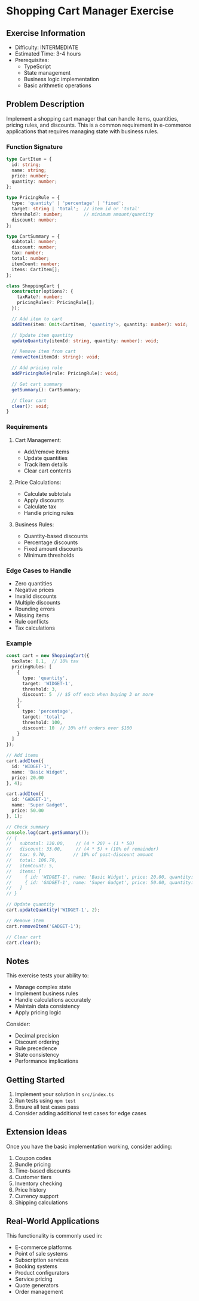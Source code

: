 # Shopping Cart Manager Exercise

## Exercise Information
- Difficulty: INTERMEDIATE
- Estimated Time: 3-4 hours
- Prerequisites:
    - TypeScript
    - State management
    - Business logic implementation
    - Basic arithmetic operations

## Problem Description

Implement a shopping cart manager that can handle items, quantities, pricing rules, and discounts. This is a common requirement in e-commerce applications that requires managing state with business rules.

### Function Signature
```typescript
type CartItem = {
  id: string;
  name: string;
  price: number;
  quantity: number;
};

type PricingRule = {
  type: 'quantity' | 'percentage' | 'fixed';
  target: string | 'total';  // item id or 'total'
  threshold?: number;        // minimum amount/quantity
  discount: number;
};

type CartSummary = {
  subtotal: number;
  discount: number;
  tax: number;
  total: number;
  itemCount: number;
  items: CartItem[];
};

class ShoppingCart {
  constructor(options?: {
    taxRate?: number;
    pricingRules?: PricingRule[];
  });

  // Add item to cart
  addItem(item: Omit<CartItem, 'quantity'>, quantity: number): void;

  // Update item quantity
  updateQuantity(itemId: string, quantity: number): void;

  // Remove item from cart
  removeItem(itemId: string): void;

  // Add pricing rule
  addPricingRule(rule: PricingRule): void;

  // Get cart summary
  getSummary(): CartSummary;

  // Clear cart
  clear(): void;
}
```

### Requirements

1. Cart Management:
    - Add/remove items
    - Update quantities
    - Track item details
    - Clear cart contents

2. Price Calculations:
    - Calculate subtotals
    - Apply discounts
    - Calculate tax
    - Handle pricing rules

3. Business Rules:
    - Quantity-based discounts
    - Percentage discounts
    - Fixed amount discounts
    - Minimum thresholds

### Edge Cases to Handle

- Zero quantities
- Negative prices
- Invalid discounts
- Multiple discounts
- Rounding errors
- Missing items
- Rule conflicts
- Tax calculations

### Example

```typescript
const cart = new ShoppingCart({
  taxRate: 0.1,  // 10% tax
  pricingRules: [
    {
      type: 'quantity',
      target: 'WIDGET-1',
      threshold: 3,
      discount: 5  // $5 off each when buying 3 or more
    },
    {
      type: 'percentage',
      target: 'total',
      threshold: 100,
      discount: 10  // 10% off orders over $100
    }
  ]
});

// Add items
cart.addItem({
  id: 'WIDGET-1',
  name: 'Basic Widget',
  price: 20.00
}, 4);

cart.addItem({
  id: 'GADGET-1',
  name: 'Super Gadget',
  price: 50.00
}, 1);

// Check summary
console.log(cart.getSummary());
// {
//   subtotal: 130.00,    // (4 * 20) + (1 * 50)
//   discount: 33.00,     // (4 * 5) + (10% of remainder)
//   tax: 9.70,          // 10% of post-discount amount
//   total: 106.70,
//   itemCount: 5,
//   items: [
//     { id: 'WIDGET-1', name: 'Basic Widget', price: 20.00, quantity: 4 },
//     { id: 'GADGET-1', name: 'Super Gadget', price: 50.00, quantity: 1 }
//   ]
// }

// Update quantity
cart.updateQuantity('WIDGET-1', 2);

// Remove item
cart.removeItem('GADGET-1');

// Clear cart
cart.clear();
```

## Notes

This exercise tests your ability to:
- Manage complex state
- Implement business rules
- Handle calculations accurately
- Maintain data consistency
- Apply pricing logic

Consider:
- Decimal precision
- Discount ordering
- Rule precedence
- State consistency
- Performance implications

## Getting Started

1. Implement your solution in `src/index.ts`
2. Run tests using `npm test`
3. Ensure all test cases pass
4. Consider adding additional test cases for edge cases

## Extension Ideas

Once you have the basic implementation working, consider adding:
1. Coupon codes
2. Bundle pricing
3. Time-based discounts
4. Customer tiers
5. Inventory checking
6. Price history
7. Currency support
8. Shipping calculations

## Real-World Applications

This functionality is commonly used in:
- E-commerce platforms
- Point of sale systems
- Subscription services
- Booking systems
- Product configurators
- Service pricing
- Quote generators
- Order management
